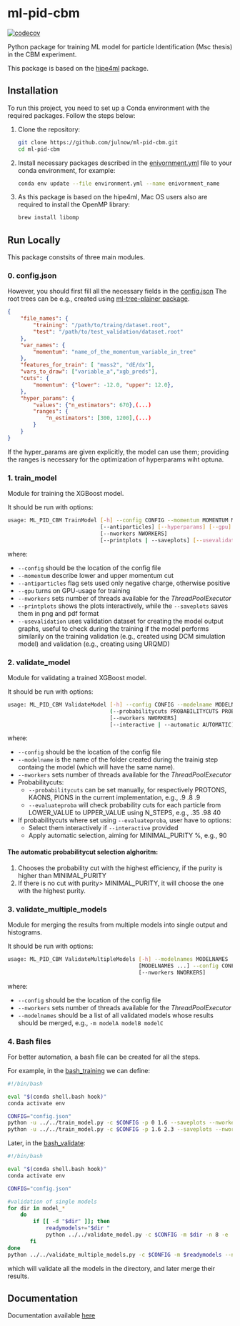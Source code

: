 
# ml-pid-cbm


 [![codecov](https://codecov.io/gh/julnow/ml-pid-cbm/branch/main/graph/badge.svg)](https://codecov.io/gh/julnow/ml-pid-cbm)


Python package for training ML model for particle Identification (Msc thesis) in the CBM experiment.

This package is based on the [hipe4ml](https://hipe4ml.github.io) package.



## Installation

To run this project, you need to set up a Conda environment with the required packages. Follow the steps below:

1. Clone the repository:

   ```bash
   git clone https://github.com/julnow/ml-pid-cbm.git
   cd ml-pid-cbm
   ```
2. Install necessary packages described in the [enivornment.yml](../main/environment.yml) file to your conda environment, for example:
    ```bash
    conda env update --file environment.yml --name enivornment_name
    ```
3. As this package is based on the hipe4ml, Mac OS users also are required to install the OpenMP library:
    ```bash
    brew install libomp
    ```

## Run Locally

This package constsits of three main modules.

### 0. config.json
However, you should first  fill all the necessary fields in the [config.json](../main/ml_pid_cbm/config.json)
The root trees can be e.g., created using [ml-tree-plainer package](https://github.com/julnow/ml-tree-plainer).

```json
{
    "file_names": {
        "training": "/path/to/traing/dataset.root",
        "test": "/path/to/test_validation/dataset.root"
    },
    "var_names": {
        "momentum": "name_of_the_momentum_variable_in_tree"
    },
    "features_for_train": [ "mass2", "dE/dx"],
    "vars_to_draw": ["variable_a","xgb_preds"],
    "cuts": {
        "momentum": {"lower": -12.0, "upper": 12.0},
    },
    "hyper_params": {
        "values": {"n_estimators": 670},(...)
        "ranges": {
            "n_estimators": [300, 1200],(...)
        }
    }
}
```
If the hyper_params are given explicitly, the model can use them; providing the ranges is necessary for the optimization of hyperparams wiht optuna.
### 1.  train_model 
Module for training the XGBoost model.

It should be run with options:

```bash
usage: ML_PID_CBM TrainModel [-h] --config CONFIG --momentum MOMENTUM MOMENTUM
                             [--antiparticles] [--hyperparams] [--gpu]
                             [--nworkers NWORKERS]
                             [--printplots | --saveplots] [--usevalidation]
```
where:
* `--config` should be the location of the config file
* `--momentum` describe lower and upper momentum cut
* `--antiparticles` flag sets used only  negative charge, otherwise positive
* `--gpu` turns on GPU-usage for training
* `--nworkers` sets number of threads available for the _ThreadPoolExecutor_
* `--printplots` shows the plots interactively, while the `--saveplots` saves them in png and pdf format
* `--usevalidation` uses validation dataset for creating the model output graphs, useful to check during the training if the model performs similarily on the training validation (e.g., created using DCM simulation model) and validation (e.g., creating using URQMD)

### 2.  validate_model
Module for validating a trained XGBoost model.

It should be run with options:

```bash
usage: ML_PID_CBM ValidateModel [-h] --config CONFIG --modelname MODELNAME
                                (--probabilitycuts PROBABILITYCUTS PROBABILITYCUTS PROBABILITYCUTS | --evaluateproba EVALUATEPROBA EVALUATEPROBA EVALUATEPROBA)
                                [--nworkers NWORKERS]
                                [--interactive | --automatic AUTOMATIC]
```
where:
* `--config` should be the location of the config file
* `--modelname` is the name of the folder created during the trainig step containg the model (which will have the same name).
* `--nworkers` sets number of threads available for the _ThreadPoolExecutor_
* Probabilitycuts:
  * `--probabilitycuts` can be set manually, for respectively PROTONS, KAONS, PIONS in the current implementation, e.g., .9 .8 .9
  * `--evaluateproba` will check probability cuts for each particle from LOWER_VALUE to UPPER_VALUE using N_STEPS, e.g., .35 .98 40
* If probabilitycuts where set using `--evaluateproba`, user have to options:
    * Select them interactively if `--interactive` provided
    * Apply automatic selection, aiming for MINIMAL_PURITY %, e.g., 90

#### The automatic probabilitycut selection alghoritm:
  1. Chooses the probability cut with the highest efficiency, if the purity is higher than MINIMAL_PURITY
  2. If there is no cut with purity> MINIMAL_PURITY, it will choose the one with the highest purity. 

### 3.  validate_multiple_models
Module for merging the results from multiple models into single output and histograms.

It should be run with options:
```bash
usage: ML_PID_CBM ValidateMultipleModels [-h] --modelnames MODELNAMES
                                         [MODELNAMES ...] --config CONFIG
                                         [--nworkers NWORKERS]
```
where:
* `--config` should be the location of the config file
* `--nworkers` sets number of threads available for the _ThreadPoolExecutor_
* `--modelnames` should be a list of all validated models whose results should be merged, e.g., `-m modelA modelB modelC`


### 4. Bash files
For better automation, a bash file can be created for all the steps.

For example, in the [bash_training](../main/ml_pid_cbm/bash/bash_train.sh) we can define:

```bash
#!/bin/bash

eval "$(conda shell.bash hook)"
conda activate env

CONFIG="config.json"
python -u ../../train_model.py -c $CONFIG -p 0 1.6 --saveplots --nworkers 8 --usevalidation  | tee train_bin_0.txt
python -u ../../train_model.py -c $CONFIG -p 1.6 2.3 --saveplots --nworkers 8 --usevalidation  | tee train_bin_1.txt

```
Later, in the [bash_validate](../main/ml_pid_cbm/bash/bash_validate.sh):

```bash
#!/bin/bash

eval "$(conda shell.bash hook)"
conda activate env

CONFIG="config.json"

#validation of single models
for dir in model_*
    do
        if [[ -d "$dir" ]]; then
            readymodels+="$dir "
            python ../../validate_model.py -c $CONFIG -m $dir -n 8 -e .4 .95 40 -a 90
       fi
done
python ../../validate_multiple_models.py -c $CONFIG -m $readymodels --nworkers 4
```
which will validate all the models in the directory, and later merge their results.


## Documentation

Documentation available [here](https://julnow.github.io/ml-pid-cbm/ml_pid_cbm.html)
